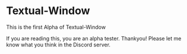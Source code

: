 # Textual-Window

This is the first Alpha of Textual-Window

If you are reading this, you are an alpha tester. Thankyou! Please let me know what you think in the Discord server.
